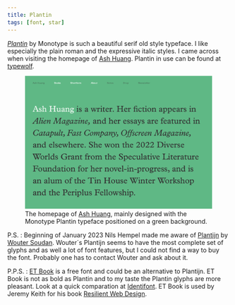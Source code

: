 ```yaml
---
title: Plantin
tags: [font, star]
---
```

[<cite>Plantin</cite>](https://catalog.monotype.com/family/monotype/plantin) by Monotype is such a beautiful serif old style typeface. I like especially the plain roman and the expressive italic styles. I came across when visiting the homepage of [Ash Huang](https://ashsmash.com). Plantin in use can be found at [typewolf](https://www.typewolf.com/plantin).

<figure>
<img src="/img/fonts/ash-huang-plantin.png" alt="">
<figcaption>The homepage of <a href="https://ashsmash.com">Ash Huang</a>, mainly designed with the Monotype Plantin typeface positioned on a green background.</figcaption>
</figure>

P.S.
: Beginning of January 2023 Nils Hempel made me aware of [Plantijn](http://scriptorium.blog/Plantijn/) by [Wouter Soudan](http://rhythmus.be). Wouter´s Plantijn seems to have the most complete set of glyphs and as well a lot of font features, but I could not find a way to buy the font. Probably one has to contact Wouter and ask about it.

P.P.S.
: [ET Book](https://edwardtufte.github.io/et-book/) is a free font and could be an alternative to Plantijn. ET Book is not as bold as Plantin and to my taste the Plantin glyphs are more pleasant. Look at a quick comparation at [Identifont](http://www.identifont.com/differences?first=Plantin+Schoolbook&second=Bembo+Schoolbook). ET Book is used by Jeremy Keith for his book [Resilient Web Design](https://resilientwebdesign.com).
